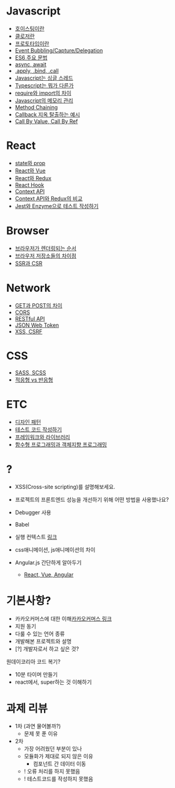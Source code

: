 # Javascript
  - [호이스팅이란](./answers.md/#호이스팅이란)
  - [클로저란](./answers.md/#클로저란)
  - [프로토타입이란](./answers.md/#프로토타입이란)
  - [Event Bubbling/Capture/Delegation](./answers.md/#event-bubblingcapturedelegation)
  - [ES6 주요 문법](./answers.md/#es6-주요-문법)
  - [async, await](./answers.md#async-await)
  - [.apply, .bind, .call](./answers.md/#apply-bind-call)
  - [Javascript는 싱글 스레드](./answers.md/#javascript는-싱글-스레드)
  - [Typescript는 뭐가 다른가](./answers.md/#typescript는-뭐가-다른가)
  - [require와 import의 차이](./answers.md/#require와-import의-차이)
  - [Javascript의 메모리 관리](./answers.md/#javascript의-메모리-관리)
  - [Method Chaining](./answers.md/#method-chaining)
  - [Callback 지옥 탈출하는 예시](./answers.md/#callback-지옥-탈출하기)
  - [Call By Value, Call By Ref](./answers.md/#call-by-value-call-by-ref)
# React
  - [state와 prop](./answers.md/#state와-prop)
  - [React와 Vue](./answers.md/#react와-vue)
  - [React와 Redux](./answers.md/#react와-redux)
  - [React Hook](./answers.md/#react-hook)
  - [Context API](./answers.md/#context-api)
  - [Context API와 Redux의 비교](./answers.md/#context-api와-redux의-비교)
  - [Jest와 Enzyme으로 테스트 작성하기](./answers.md/#jest와-enzyme으로-테스트-작성하기)
# Browser
  - [브라우저가 렌더링되는 순서](./answers.md/#웹-페이지가-렌더링되는-과정)
  - [브라우저 저장소들의 차이점](./answers.md/#브라우저-저장소들의-차이점)
  - [SSR과 CSR](./answers.md/#ssr과-csr)
# Network
  - [GET과 POST의 차이](./answers.md/#get과-post의-차이)
  - [CORS](./answers.md/#cors)
  - [RESTful API](./answers.md/#restful-api)
  - [JSON Web Token](./answers.md/#json-web-token)
  - [XSS, CSRF](./answers.md/#xss-csrf)
# CSS
  - [SASS, SCSS](./answers.md/#sass-scss)
  - [적응형 vs 반응형](./answers.md/#적응형-vs-반응형)
# ETC
  - [디자인 패턴](./answers.md/#디자인-패턴)
  - [테스트 코드 작성하기](./answers.md/#테스트-코드-작성하기)
  - [프레임워크와 라이브러리](./answers.md/#프레임워크와-라이브러리)
  - [함수형 프로그래밍과 객체지향 프로그래밍](./answers.md/#함수형-프로그래밍과-객체지향-프로그래밍)

# ?
<!-- - 테스트 코드 작성하기 -->

- XSS(Cross-site scripting)를 설명해보세요.
- 프로젝트의 프론트엔드 성능을 개선하기 위해 어떤 방법을 사용했나요?
- Debugger 사용

- Babel
- 실행 컨텍스트 [링크](https://poiemaweb.com/js-execution-context)  
- css애니메이션, js애니메이션의 차이
- Angular.js 간단하게 알아두기
  - [React, Vue, Angular](https://wickies.tistory.com/120)
  
# 기본사항? 
- 카카오커머스에 대한 이해[카카오커머스 링크](https://kakaocommerce.recruiter.co.kr/appsite/company/index)
- 지원 동기
- 다룰 수 있는 언어 종류
- 개발해본 프로젝트와 설명
- [?] 개발자로서 하고 싶은 것?

원데이코리아 코드 복기?

- 10분 타이머 만들기 
- react에서, super하는 것 이해하기

# 과제 리뷰
  - 1차 (과연 물어볼까?)
    - 문제 못 푼 이유
  - 2차
    - 가장 어려웠던 부분이 있나
    - 모듈화가 제대로 되지 않은 이유
      - 컴포넌트 간 데이터 이동
    - ! 오류 처리를 하지 못했음
    - ! 테스트코드를 작성하지 못했음